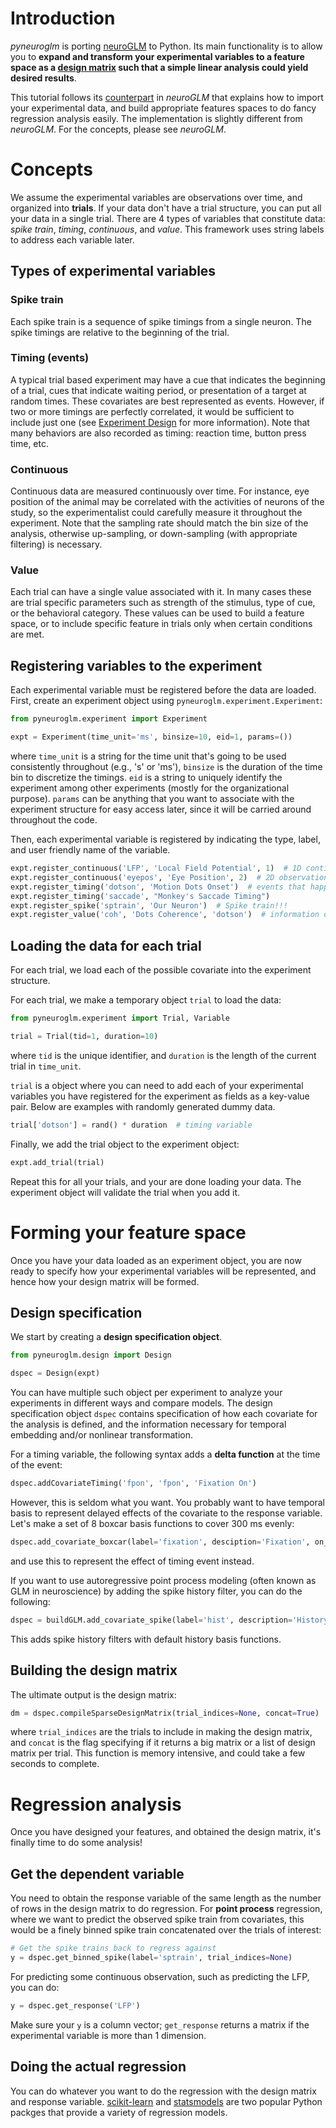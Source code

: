 # Introduction

*pyneuroglm* is porting [neuroGLM](https://github.com/pillowlab/neuroGLM) to Python. Its main functionality is to allow you to **expand and transform your experimental variables to a feature space as a [design matrix](http://en.wikipedia.org/wiki/Design_matrix) such that a simple linear analysis could yield desired results**.

This tutorial follows its [counterpart](https://github.com/pillowlab/neuroGLM/blob/master/docs/tutorial.md) in *neuroGLM* that explains how to import your experimental data, and build appropriate features spaces to do fancy regression analysis easily. The implementation is slightly different from *neuroGLM*. For the concepts, please see *neuroGLM*.

# Concepts

We assume the experimental variables are observations over time, and organized into **trials**.
If your data don't have a trial structure, you can put all your data in a single trial.
There are 4 types of variables that constitute data: *spike train*, *timing*, *continuous*, and *value*.
This framework uses string labels to address each variable later.

## Types of experimental variables
### Spike train

Each spike train is a sequence of spike timings from a single neuron.
The spike timings are relative to the beginning of the trial.

### Timing (events)

A typical trial based experiment may have a cue that indicates the beginning of a trial, cues that indicate waiting period, or presentation of a target at random times.
These covariates are best represented as events.
However, if two or more timings are perfectly correlated, it would be sufficient to include just one (see [Experiment Design](exptdesign.md) for more information).
Note that many behaviors are also recorded as timing: reaction time, button press time, etc.

### Continuous

Continuous data are measured continuously over time.
For instance, eye position of the animal may be correlated with the activities of neurons of the study, so the experimentalist could carefully measure it throughout the experiment.
Note that the sampling rate should match the bin size of the analysis, otherwise up-sampling, or down-sampling (with appropriate filtering) is necessary.

### Value

Each trial can have a single value associated with it.
In many cases these are trial specific parameters such as strength of the stimulus, type of cue, or the behavioral category.
These values can be used to build a feature space, or  to include specific feature in trials only when certain conditions are met.

## Registering variables to the experiment

Each experimental variable must be registered before the data are loaded.
First, create an experiment object using `pyneuroglm.experiment.Experiment`:
```python
from pyneuroglm.experiment import Experiment

expt = Experiment(time_unit='ms', binsize=10, eid=1, params=())
```
where `time_unit` is a string for the time unit that's going to be used consistently throughout (e.g., 's' or 'ms'), `binsize` is the duration of the time bin to discretize the timings.
`eid` is a string to uniquely identify the experiment among other experiments (mostly for the organizational purpose).
`params` can be anything that you want to associate with the experiment structure for easy access later, since it will be carried around throughout the code.

Then, each experimental variable is registered by indicating the type, label, and user friendly name of the variable.
```python
expt.register_continuous('LFP', 'Local Field Potential', 1)  # 1D continuous obsevation over time
expt.register_continuous('eyepos', 'Eye Position', 2)  # 2D observation
expt.register_timing('dotson', 'Motion Dots Onset')  # events that happen 0 or more times per trial (sparse)
expt.register_timing('saccade', "Monkey's Saccade Timing")
expt.register_spike('sptrain', 'Our Neuron')  # Spike train!!!
expt.register_value('coh', 'Dots Coherence', 'dotson')  # information on the trial
```

## Loading the data for each trial

For each trial, we load each of the possible covariate into the experiment structure.

For each trial, we make a temporary object `trial` to load the data:
```python
from pyneuroglm.experiment import Trial, Variable

trial = Trial(tid=1, duration=10)
```
where `tid` is the unique identifier, and `duration` is the length of the current trial in `time_unit`.

`trial` is a object where you can need to add each of your experimental variables you have registered for the experiment as fields as a key-value pair. Below are examples with randomly generated dummy data.

```python
trial['dotson'] = rand() * duration  # timing variable
```

Finally, we add the trial object to the experiment object:
```python
expt.add_trial(trial)
```

Repeat this for all your trials, and your are done loading your data. The experiment object will validate the trial when you add it.

# Forming your feature space
Once you have your data loaded as an experiment object, you are now ready to specify how your experimental variables will be represented, and hence how your design matrix will be formed.

## Design specification
We start by creating a **design specification object**.
```python
from pyneuroglm.design import Design

dspec = Design(expt)
```
You can have multiple such object per experiment to analyze your experiments in different ways and compare models.
The design specification object `dspec` contains specification of how each covariate for the analysis is defined, and the information necessary for temporal embedding and/or nonlinear transformation.

For a timing variable, the following syntax adds a **delta function** at the time of the event:
```python
dspec.addCovariateTiming('fpon', 'fpon', 'Fixation On')
```
However, this is seldom what you want. You probably want to have temporal basis to represent delayed effects of the covariate to the response variable.
Let's make a set of 8 boxcar basis functions to cover 300 ms evenly:
```python
dspec.add_covariate_boxcar(label='fixation', desciption='Fixation', on_label='fpon', off_label='fpoff', shape='boxcar', duration=300, nbasis=8, binfun=expt.binfun)
```
and use this to represent the effect of timing event instead.

If you want to use autoregressive point process modeling (often known as GLM in neuroscience) by adding the spike history filter, you can do the following:
```python
dspec = buildGLM.add_covariate_spike(label='hist', description='History filter', var_label='sptrain')
```
This adds spike history filters with default history basis functions.

## Building the design matrix
The ultimate output is the design matrix:
```python
dm = dspec.compileSparseDesignMatrix(trial_indices=None, concat=True)
```
where `trial_indices` are the trials to include in making the design matrix, and `concat` is the flag specifying if it returns a big matrix or a list of design matrix per trial. This function is memory intensive, and could take a few seconds to complete.

# Regression analysis
Once you have designed your features, and obtained the design matrix, it's finally time to do some analysis!

## Get the dependent variable
You need to obtain the response variable of the same length as the number of rows in the design matrix to do regression. For **point process** regression, where we want to predict the observed spike train from covariates, this would be a finely binned spike train concatenated over the trials of interest:
```python
# Get the spike trains back to regress against
y = dspec.get_binned_spike(label='sptrain', trial_indices=None)
```

For predicting some continuous observation, such as predicting the LFP, you can do:
```python
y = dspec.get_response('LFP')
```
Make sure your `y` is a column vector; `get_response` returns a matrix if the experimental variable is more than 1 dimension.

## Doing the actual regression
You can do whatever you want to do the regression with the design matrix and response variable. [scikit-learn](https://scikit-learn.org/) and [statsmodels](https://www.statsmodels.org/) are two popular Python packges that provide a variety of regression models.